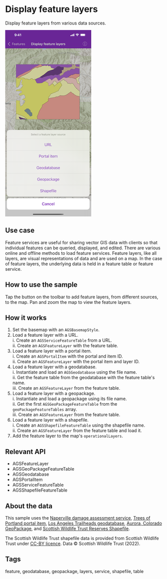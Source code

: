 # Display feature layers

Display feature layers from various data sources.

![Display feature layers](display-feature-layers.png)

## Use case

Feature services are useful for sharing vector GIS data with clients so that individual features can be queried, displayed, and edited. There are various online and offline methods to load feature services. Feature layers, like all layers, are visual representations of data and are used on a map. In the case of feature layers, the underlying data is held in a feature table or feature service.

## How to use the sample

Tap the button on the toolbar to add feature layers, from different sources, to the map. Pan and zoom the map to view the feature layers.

## How it works

1. Set the basemap with an `AGSBasemapStyle`.
2. Load a feature layer with a URL.  
    i. Create an `AGSServiceFeatureTable` from a URL.  
    ii. Create an `AGSFeatureLayer` with the feature table.  
3. Load a feature layer with a portal item.  
    i. Create an `AGSPortalItem` with the portal and item ID.  
    ii. Create an `AGSFeatureLayer` with the portal item and layer ID.  
4. Load a feature layer with a geodatabase.  
    i. Instantiate and load an `AGSGeodatabase` using the file name.  
    ii. Get the feature table from the geodatabase with the feature table's name.  
    iii. Create an `AGSFeatureLayer` from the feature table.  
5. Load a feature layer with a geopackage.  
    i. Instantiate and load a geopackage using its file name.  
    ii. Get the first `AGSGeoPackageFeatureTable` from the `geoPackageFeatureTables` array.  
    iii. Create an `AGSFeatureLayer` from the feature table.  
6. Load a feature layer with a shapefile.  
    i. Create an `AGSShapefileFeatureTable` using the shapefile name.  
    ii. Create an `AGSFeatureLayer` from the feature table and load it.  
7. Add the feature layer to the map's `operationalLayers`.  

## Relevant API

* AGSFeatureLayer
* AGSGeoPackageFeatureTable
* AGSGeodatabase
* AGSPortalItem
* AGSServiceFeatureTable
* AGSShapefileFeatureTable

## About the data

This sample uses the [Naperville damage assessment service](https://sampleserver7.arcgisonline.com/server/rest/services/DamageAssessment/FeatureServer/0), [Trees of Portland portal item](https://www.arcgis.com/home/item.html?id=1759fd3e8a324358a0c58d9a687a8578), [Los Angeles Trailheads geodatabase](https://www.arcgis.com/home/item.html?id=2b0f9e17105847809dfeb04e3cad69e0), [Aurora, Colorado GeoPackage](https://www.arcgis.com/home/item.html?id=68ec42517cdd439e81b036210483e8e7), and [Scottish Wildlife Trust Reserves Shapefile](https://www.arcgis.com/home/item.html?id=15a7cbd3af1e47cfa5d2c6b93dc44fc2).

The Scottish Wildlife Trust shapefile data is provided from Scottish Wildlife Trust under [CC-BY licence](https://creativecommons.org/licenses/by/4.0/). Data © Scottish Wildlife Trust (2022).

## Tags

feature, geodatabase, geopackage, layers, service, shapefile, table
